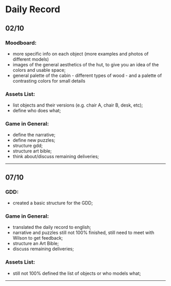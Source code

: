 # Daily Record

## **02/10**

### Moodboard:
 - more specific info on each object (more examples and photos of different models) 
 - images of the general aesthetics of the hut, to give you an idea of the colors and usable space;
 - general palette of the cabin - different types of wood - and a palette of 
 contrasting colors for small details

### Assets List:
 - list objects and their versions (e.g. chair A, chair B, desk,
 etc);
 - define who does what;

### Game in General:
 - define the narrative;
 - define new puzzles;
 - structure gdd;
 - structure art bible;
 - think about/discuss remaining deliveries;

---

## **07/10**

### GDD:
 - created a basic structure for the GDD;

### Game in General:
 - translated the daily record to english;
 - narrative and puzzles still not 100% finished, still need to meet with Wilson to get feedback;
 - structure an Art Bible;
 - discuss remaining deliveries;

### Assets List:
 - still not 100% defined the list of objects or who models what;

---

